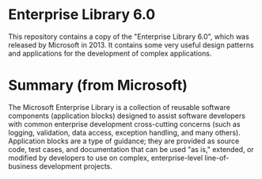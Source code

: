 # Enterprise Library 6.0

This repository contains a copy of the "Enterprise Library 6.0", which was released by Microsoft in 2013. It contains some very useful design patterns and applications for the development of complex applications.

# Summary (from Microsoft)

The Microsoft Enterprise Library is a collection of reusable software components (application blocks) designed to assist software developers with common enterprise development cross-cutting concerns (such as logging, validation, data access, exception handling, and many others). Application blocks are a type of guidance; they are provided as source code, test cases, and documentation that can be used "as is," extended, or modified by developers to use on complex, enterprise-level line-of-business development projects.

